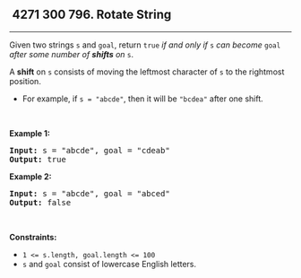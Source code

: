 <h2> 4271 300
796. Rotate String</h2><hr><div><p>Given two strings <code>s</code> and <code>goal</code>, return <code>true</code> <em>if and only if</em> <code>s</code> <em>can become</em> <code>goal</code> <em>after some number of <strong>shifts</strong> on</em> <code>s</code>.</p>

<p>A <strong>shift</strong> on <code>s</code> consists of moving the leftmost character of <code>s</code> to the rightmost position.</p>

<ul>
	<li>For example, if <code>s = "abcde"</code>, then it will be <code>"bcdea"</code> after one shift.</li>
</ul>

<p>&nbsp;</p>
<p><strong class="example">Example 1:</strong></p>
<pre><strong>Input:</strong> s = "abcde", goal = "cdeab"
<strong>Output:</strong> true
</pre><p><strong class="example">Example 2:</strong></p>
<pre><strong>Input:</strong> s = "abcde", goal = "abced"
<strong>Output:</strong> false
</pre>
<p>&nbsp;</p>
<p><strong>Constraints:</strong></p>

<ul>
	<li><code>1 &lt;= s.length, goal.length &lt;= 100</code></li>
	<li><code>s</code> and <code>goal</code> consist of lowercase English letters.</li>
</ul>
</div>